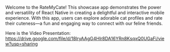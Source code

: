 
Welcome to the RateMyCate! This showcase app demonstrates the power and versatility of React Native in creating a delightful and interactive mobile experience. With this app, users can explore adorable cat profiles and rate their cuteness—a fun and engaging way to connect with our feline friends.

Here is the Video Presentation:
https://drive.google.com/file/d/18lryAAgG4Hlr8DA16YRn8KsqxQ0UGaFi/view?usp=sharing



